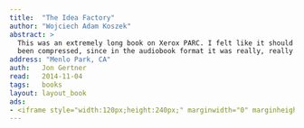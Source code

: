 ```yaml
---
title:	"The Idea Factory"
author: "Wojciech Adam Koszek"
abstract: >
  This was an extremely long book on Xerox PARC. I felt like it should have
  been compressed, since in the audiobook format it was really, really long.
address: "Menlo Park, CA"
auth:	Jon Gertner
read:	2014-11-04
tags:	books
layout: layout_book
ads:
- <iframe style="width:120px;height:240px;" marginwidth="0" marginheight="0" scrolling="no" frameborder="0" src="//ws-na.amazon-adsystem.com/widgets/q?ServiceVersion=20070822&OneJS=1&Operation=GetAdHtml&MarketPlace=US&source=ss&ref=ss_til&ad_type=product_link&tracking_id=wkoszek-20&marketplace=amazon&region=US&placement=0143122797&asins=0143122797&linkId=C5TEX655RZEIAA2H&show_border=false&link_opens_in_new_window=true&price_color=333333&title_color=C00000&bg_color=FFFFFF"></iframe>
---
```


